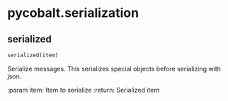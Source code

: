 # pycobalt.serialization

## serialized
```python
serialized(item)
```

Serialize messages. This serializes special objects before serializing with
json.

:param item: Item to serialize
:return: Serialized item

